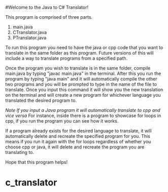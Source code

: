 #Welcome to the Java to C# Translator!

This program is comprised of three parts.
1. main.java
2. CTranslator.java
3. PTranslator.java

To run this program you need to have the java or cpp code that you want to translate in the same folder as this program. Future versions of this will include a way to translate programs from a specified path.

Once the program you wish to translate is in the same folder, compile main.java by typing "javac main.java" in the terminal. After this you run the program by typing "java main" and it will automatically compile the other two programs and you will be prompted to type in the name of the file to translate. Once you input this command it will show you the new translation on the terminal and will create a new program for whichever language you translated the desired program to.

*Note If you input a Java program it will automatically translate to cpp and vice versa*
For instance, inside there is a program to showcase for loops in cpp, if you run the program you can see how it works.

If a program already exists for the desired language to translate, it will automatically delete and recreate the specified program for you. This means if you run it again with the for loops regardless of whether you choose cpp or java, it will delete and recreate the program you are translating to.

Hope that this program helps!
# c_translator
